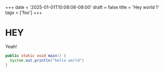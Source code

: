 +++
date = '2025-01-01T10:08:06-08:00'
draft = false
title = 'Hey world 1'
tags = ['foo']
+++

# HEY 

Yeah!

```java
public static void main() {
  System.out.println("hello world")
}

```
